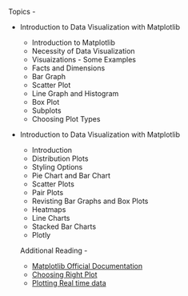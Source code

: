 Topics -

- Introduction to Data Visualization with Matplotlib 
  - Introduction to Matplotlib
  - Necessity of Data Visualization
  - Visuaizations - Some Examples
  - Facts and Dimensions
  - Bar Graph
  - Scatter Plot
  - Line Graph and Histogram
  - Box Plot
  - Subplots
  - Choosing Plot Types

- Introduction to Data Visualization with Matplotlib 
  - Introduction
  - Distribution Plots
  - Styling Options
  - Pie Chart and Bar Chart
  - Scatter Plots
  - Pair Plots
  - Revisting Bar Graphs and Box Plots
  - Heatmaps
  - Line Charts
  - Stacked Bar Charts
  - Plotly
  
  Additional Reading -
  
  - [Matplotlib Official Documentation](https://matplotlib.org/3.2.1/tutorials/index.html)
  - [Choosing Right Plot](https://blog.hubspot.com/marketing/types-of-graphs-for-data-visualization#sm.000vodl7ch6rf7e112a2q13r9cno0)
  - [Plotting Real time data](https://www.youtube.com/watch?v=Ercd-Ip5PfQ)

